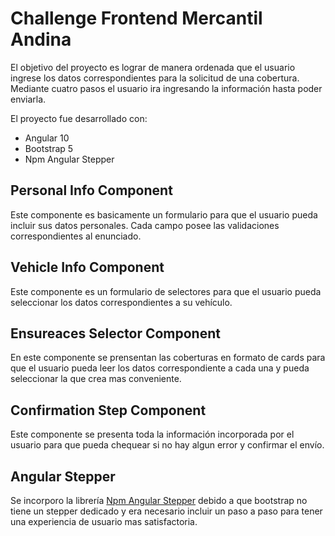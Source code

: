 # Challenge Frontend Mercantil Andina

El objetivo del proyecto es lograr de manera ordenada que el usuario ingrese los datos correspondientes para la solicitud de una cobertura. Mediante cuatro pasos el usuario ira ingresando la información hasta poder enviarla.

El proyecto fue desarrollado con:
- Angular 10
- Bootstrap 5
- Npm Angular Stepper

## Personal Info Component
Este componente es basicamente un formulario para que el usuario pueda incluir sus datos personales. Cada campo posee las validaciones correspondientes al enunciado.

## Vehicle Info Component
Este componente es un formulario de selectores para que el usuario pueda seleccionar los datos correspondientes a su vehículo.

## Ensureaces Selector Component
En este componente se prensentan las coberturas en formato de cards para que el usuario pueda leer los datos correspondiente a cada una y pueda seleccionar la que crea mas conveniente.

## Confirmation Step Component
Este componente se presenta toda la información incorporada por el usuario para que pueda chequear si no hay algun error y confirmar el envío.

## Angular Stepper
Se incorporo la librería [Npm Angular Stepper](https://www.npmjs.com/package/angular-ng-stepper) debido a que bootstrap no tiene un stepper dedicado y era necesario incluir un paso a paso para tener una experiencia de usuario mas satisfactoria.
